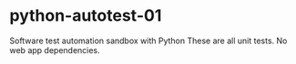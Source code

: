 # python-autotest-01
Software test automation sandbox with Python
These are all unit tests. No web app dependencies.

